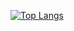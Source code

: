 [![Top Langs](https://github-readme-stats-sigma-five.vercel.app/api/top-langs/?username=thekangaroofactory&layout=compact&theme=dark&exclude_repo=Website-kangaroo-ai)](https://github.com/thekangaroofactory/github-readme-stats)

<!--
**thekangaroofactory/thekangaroofactory** is a ✨ _special_ ✨ repository because its `README.md` (this file) appears on your GitHub profile.

Here are some ideas to get you started:

- 🔭 I’m currently working on ...
- 🌱 I’m currently learning ...
- 👯 I’m looking to collaborate on ...
- 🤔 I’m looking for help with ...
- 💬 Ask me about ...
- 📫 How to reach me: ...
- 😄 Pronouns: ...
- ⚡ Fun fact: ...
-->
